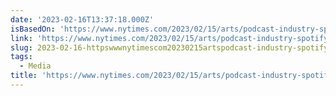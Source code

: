 ```yaml
---
date: '2023-02-16T13:37:18.000Z'
isBasedOn: 'https://www.nytimes.com/2023/02/15/arts/podcast-industry-spotify.html'
link: 'https://www.nytimes.com/2023/02/15/arts/podcast-industry-spotify.html'
slug: 2023-02-16-httpswwwnytimescom20230215artspodcast-industry-spotifyhtml
tags:
  - Media
title: 'https://www.nytimes.com/2023/02/15/arts/podcast-industry-spotify.html'
---
```


